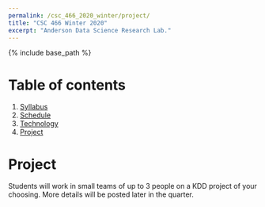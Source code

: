 ```yaml
---
permalink: /csc_466_2020_winter/project/
title: "CSC 466 Winter 2020"
excerpt: "Anderson Data Science Research Lab."
---
```


{% include base_path %}

# Table of contents
1. [Syllabus](/csc_466_2020_winter/)
2. [Schedule](/csc_466_2020_winter/schedule/)
3. [Technology](/csc_466_2020_winter/technology/)
4. [Project](/csc_466_2020_winter/project/)

# Project
Students will work in small teams of up to 3 people on a KDD project of your choosing. More details will be posted later in the quarter. 
